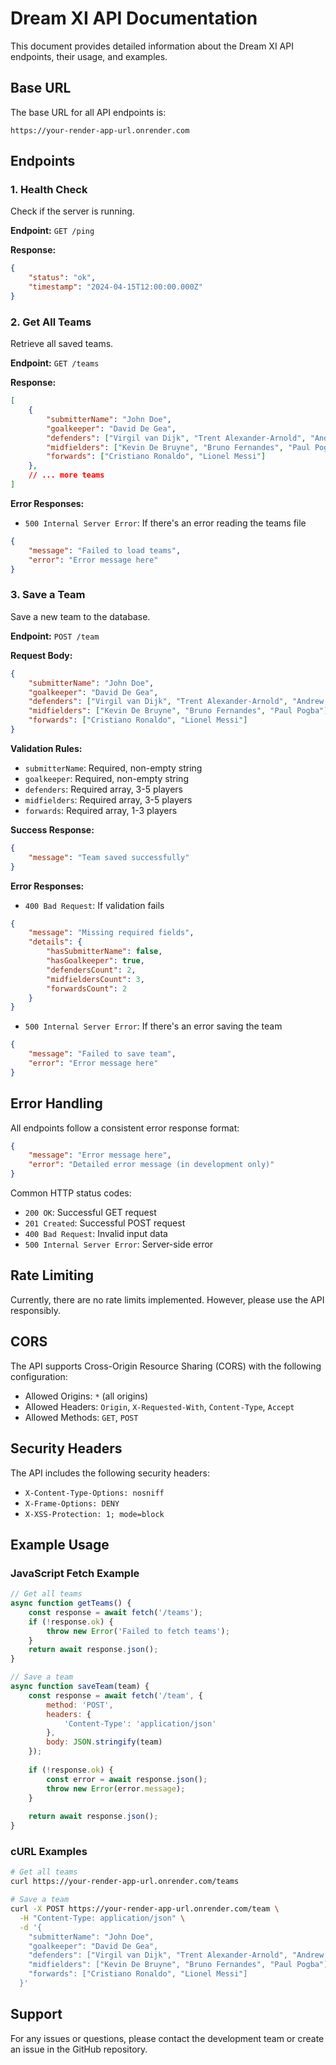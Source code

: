 # Dream XI API Documentation

This document provides detailed information about the Dream XI API endpoints, their usage, and examples.

## Base URL

The base URL for all API endpoints is:
```
https://your-render-app-url.onrender.com
```

## Endpoints

### 1. Health Check
Check if the server is running.

**Endpoint:** `GET /ping`

**Response:**
```json
{
    "status": "ok",
    "timestamp": "2024-04-15T12:00:00.000Z"
}
```

### 2. Get All Teams
Retrieve all saved teams.

**Endpoint:** `GET /teams`

**Response:**
```json
[
    {
        "submitterName": "John Doe",
        "goalkeeper": "David De Gea",
        "defenders": ["Virgil van Dijk", "Trent Alexander-Arnold", "Andrew Robertson"],
        "midfielders": ["Kevin De Bruyne", "Bruno Fernandes", "Paul Pogba"],
        "forwards": ["Cristiano Ronaldo", "Lionel Messi"]
    },
    // ... more teams
]
```

**Error Responses:**
- `500 Internal Server Error`: If there's an error reading the teams file
```json
{
    "message": "Failed to load teams",
    "error": "Error message here"
}
```

### 3. Save a Team
Save a new team to the database.

**Endpoint:** `POST /team`

**Request Body:**
```json
{
    "submitterName": "John Doe",
    "goalkeeper": "David De Gea",
    "defenders": ["Virgil van Dijk", "Trent Alexander-Arnold", "Andrew Robertson"],
    "midfielders": ["Kevin De Bruyne", "Bruno Fernandes", "Paul Pogba"],
    "forwards": ["Cristiano Ronaldo", "Lionel Messi"]
}
```

**Validation Rules:**
- `submitterName`: Required, non-empty string
- `goalkeeper`: Required, non-empty string
- `defenders`: Required array, 3-5 players
- `midfielders`: Required array, 3-5 players
- `forwards`: Required array, 1-3 players

**Success Response:**
```json
{
    "message": "Team saved successfully"
}
```

**Error Responses:**
- `400 Bad Request`: If validation fails
```json
{
    "message": "Missing required fields",
    "details": {
        "hasSubmitterName": false,
        "hasGoalkeeper": true,
        "defendersCount": 2,
        "midfieldersCount": 3,
        "forwardsCount": 2
    }
}
```

- `500 Internal Server Error`: If there's an error saving the team
```json
{
    "message": "Failed to save team",
    "error": "Error message here"
}
```

## Error Handling

All endpoints follow a consistent error response format:

```json
{
    "message": "Error message here",
    "error": "Detailed error message (in development only)"
}
```

Common HTTP status codes:
- `200 OK`: Successful GET request
- `201 Created`: Successful POST request
- `400 Bad Request`: Invalid input data
- `500 Internal Server Error`: Server-side error

## Rate Limiting

Currently, there are no rate limits implemented. However, please use the API responsibly.

## CORS

The API supports Cross-Origin Resource Sharing (CORS) with the following configuration:
- Allowed Origins: `*` (all origins)
- Allowed Headers: `Origin`, `X-Requested-With`, `Content-Type`, `Accept`
- Allowed Methods: `GET`, `POST`

## Security Headers

The API includes the following security headers:
- `X-Content-Type-Options: nosniff`
- `X-Frame-Options: DENY`
- `X-XSS-Protection: 1; mode=block`

## Example Usage

### JavaScript Fetch Example

```javascript
// Get all teams
async function getTeams() {
    const response = await fetch('/teams');
    if (!response.ok) {
        throw new Error('Failed to fetch teams');
    }
    return await response.json();
}

// Save a team
async function saveTeam(team) {
    const response = await fetch('/team', {
        method: 'POST',
        headers: {
            'Content-Type': 'application/json'
        },
        body: JSON.stringify(team)
    });
    
    if (!response.ok) {
        const error = await response.json();
        throw new Error(error.message);
    }
    
    return await response.json();
}
```

### cURL Examples

```bash
# Get all teams
curl https://your-render-app-url.onrender.com/teams

# Save a team
curl -X POST https://your-render-app-url.onrender.com/team \
  -H "Content-Type: application/json" \
  -d '{
    "submitterName": "John Doe",
    "goalkeeper": "David De Gea",
    "defenders": ["Virgil van Dijk", "Trent Alexander-Arnold", "Andrew Robertson"],
    "midfielders": ["Kevin De Bruyne", "Bruno Fernandes", "Paul Pogba"],
    "forwards": ["Cristiano Ronaldo", "Lionel Messi"]
  }'
```

## Support

For any issues or questions, please contact the development team or create an issue in the GitHub repository. 